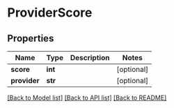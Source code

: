 # ProviderScore

## Properties
Name | Type | Description | Notes
------------ | ------------- | ------------- | -------------
**score** | **int** |  | [optional] 
**provider** | **str** |  | [optional] 

[[Back to Model list]](../README.md#documentation-for-models) [[Back to API list]](../README.md#documentation-for-api-endpoints) [[Back to README]](../README.md)


